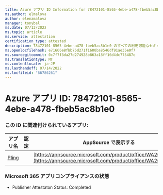 ```yaml
---
title: Azure アプリ ID Information for 78472101-8565-4ebe-a478-fbeb5ac8b1e0
ms.author: elmalova
author: elenamalova
manager: tonybal
ms.date: 07/13/2022
ms.topic: article
ms.service: attestation
certification_type: attested
description: 78472101-8565-4ebe-a478-fbeb5ac8b1e0 のすべての利用可能なセキュリティとコンプライアンス情報。
ms.openlocfilehash: e71666e8fbb75d271f1600ba8546df91ae35e0f7
ms.sourcegitcommit: 0c7f7f3da27d274928b863a18ff16d4dc775487c
ms.translationtype: MT
ms.contentlocale: ja-JP
ms.lasthandoff: 07/14/2022
ms.locfileid: "66786261"
---
```

# <a name="azure-app-id-78472101-8565-4ebe-a478-fbeb5ac8b1e0"></a>Azure アプリ ID: 78472101-8565-4ebe-a478-fbeb5ac8b1e0


### <a name="apps-associated-with-this-id"></a>この ID に関連付けられているアプリ:
| **アプリ名** | **認定** | **AppSource で表示する** |
|--------------|---------------|-----------------------|
| [Pling](../forward/WA200004294.md) |  | [https://appsource.microsoft.com/product/office/WA200004294](https://appsource.microsoft.com/product/office/WA200004294) |

### <a name="microsoft-365-app-compliance-status"></a>Microsoft 365 アプリコンプライアンスの状態
- Publisher Attestaton Status: Completed
